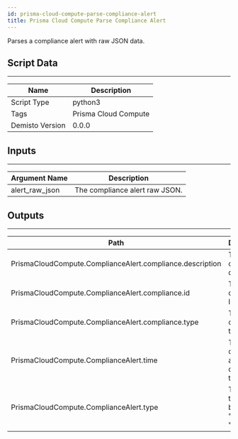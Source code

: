 ```yaml
---
id: prisma-cloud-compute-parse-compliance-alert
title: Prisma Cloud Compute Parse Compliance Alert
---
```


Parses a compliance alert with raw JSON data.


## Script Data
---

| **Name** | **Description** |
| --- | --- |
| Script Type | python3 |
| Tags | Prisma Cloud Compute |
| Demisto Version | 0.0.0 |

## Inputs
---

| **Argument Name** | **Description** |
| --- | --- |
| alert_raw_json | The compliance alert raw JSON. |

## Outputs
---

| **Path** | **Description** | **Type** |
| --- | --- | --- |
| PrismaCloudCompute.ComplianceAlert.compliance.description | The compliance description. | String |
| PrismaCloudCompute.ComplianceAlert.compliance.id | The compliance ID. | String |
| PrismaCloudCompute.ComplianceAlert.compliance.type | The compliance type. | String |
| PrismaCloudCompute.ComplianceAlert.time | The compliance alert creation time.| Date |
| PrismaCloudCompute.ComplianceAlert.type | The Entity type. Can be, "host", "image" or "container". | String |
